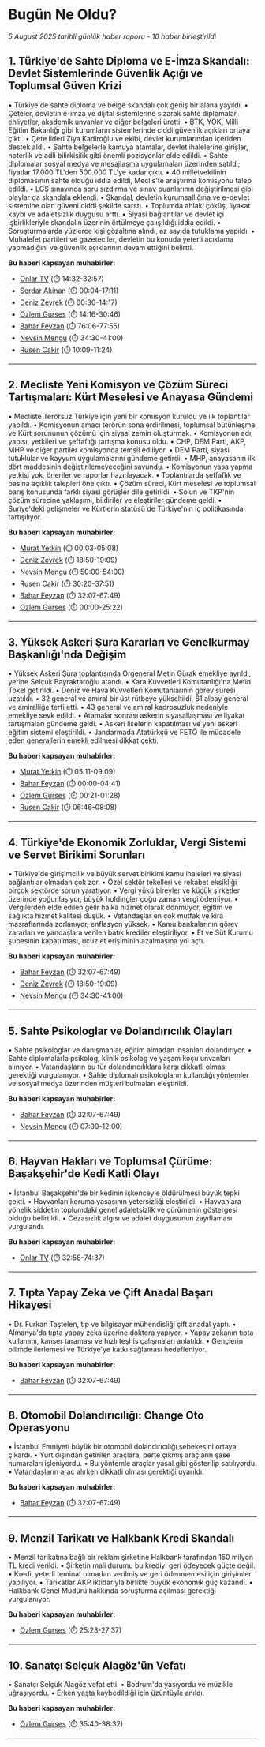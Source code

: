 # Bugün Ne Oldu?

*5 August 2025 tarihli günlük haber raporu - 10 haber birleştirildi*

## 1. Türkiye'de Sahte Diploma ve E-İmza Skandalı: Devlet Sistemlerinde Güvenlik Açığı ve Toplumsal Güven Krizi

• Türkiye'de sahte diploma ve belge skandalı çok geniş bir alana yayıldı.
• Çeteler, devletin e-imza ve dijital sistemlerine sızarak sahte diplomalar, ehliyetler, akademik unvanlar ve diğer belgeleri üretti.
• BTK, YÖK, Milli Eğitim Bakanlığı gibi kurumların sistemlerinde ciddi güvenlik açıkları ortaya çıktı.
• Çete lideri Ziya Kadiroğlu ve ekibi, devlet kurumlarından içeriden destek aldı.
• Sahte belgelerle kamuya atamalar, devlet ihalelerine girişler, noterlik ve adli bilirkişilik gibi önemli pozisyonlar elde edildi.
• Sahte diplomalar sosyal medya ve mesajlaşma uygulamaları üzerinden satıldı; fiyatlar 17.000 TL'den 500.000 TL'ye kadar çıktı.
• 40 milletvekilinin diplomasının sahte olduğu iddia edildi, Meclis'te araştırma komisyonu talep edildi.
• LGS sınavında soru sızdırma ve sınav puanlarının değiştirilmesi gibi olaylar da skandala eklendi.
• Skandal, devletin kurumsallığına ve e-devlet sistemine olan güveni ciddi şekilde sarstı.
• Toplumda ahlaki çöküş, liyakat kaybı ve adaletsizlik duygusu arttı.
• Siyasi bağlantılar ve devlet içi işbirlikleriyle skandalın üzerinin örtülmeye çalışıldığı iddia edildi.
• Soruşturmalarda yüzlerce kişi gözaltına alındı, az sayıda tutuklama yapıldı.
• Muhalefet partileri ve gazeteciler, devletin bu konuda yeterli açıklama yapmadığını ve güvenlik açıklarının devam ettiğini belirtti.

**Bu haberi kapsayan muhabirler:**

- [Onlar TV](https://www.youtube.com/watch?v=CupZPvvlIiY&t=872s) (⏱️ 14:32-32:57)
- [Serdar Akinan](https://www.youtube.com/watch?v=JV-FNgnG1as&t=4s) (⏱️ 00:04-17:11)
- [Deniz Zeyrek](https://www.youtube.com/watch?v=XOGdAeqYjUQ&t=30s) (⏱️ 00:30-14:17)
- [Ozlem Gurses](https://www.youtube.com/watch?v=KIrbbNmws4Y&t=856s) (⏱️ 14:16-30:46)
- [Bahar Feyzan](https://www.youtube.com/watch?v=pwH0iYKCOlY&t=4566s) (⏱️ 76:06-77:55)
- [Nevsin Mengu](https://www.youtube.com/watch?v=yvt--UfSlDk&t=2070s) (⏱️ 34:30-41:00)
- [Rusen Cakir](https://www.youtube.com/watch?v=efykJeE-ITo&t=609s) (⏱️ 10:09-11:24)

---

## 2. Mecliste Yeni Komisyon ve Çözüm Süreci Tartışmaları: Kürt Meselesi ve Anayasa Gündemi

• Mecliste Terörsüz Türkiye için yeni bir komisyon kuruldu ve ilk toplantılar yapıldı.
• Komisyonun amacı terörün sona erdirilmesi, toplumsal bütünleşme ve Kürt sorununun çözümü için siyasi zemin oluşturmak.
• Komisyonun adı, yapısı, yetkileri ve şeffaflığı tartışma konusu oldu.
• CHP, DEM Parti, AKP, MHP ve diğer partiler komisyonda temsil ediliyor.
• DEM Parti, siyasi tutuklular ve kayyum uygulamalarını gündeme getirdi.
• MHP, anayasanın ilk dört maddesinin değiştirilemeyeceğini savundu.
• Komisyonun yasa yapma yetkisi yok, öneriler ve raporlar hazırlayacak.
• Toplantılarda şeffaflık ve basına açıklık talepleri öne çıktı.
• Çözüm süreci, Kürt meselesi ve toplumsal barış konusunda farklı siyasi görüşler dile getirildi.
• Solun ve TKP'nin çözüm sürecine yaklaşımı, bildiriler ve eleştiriler gündeme geldi.
• Suriye'deki gelişmeler ve Kürtlerin statüsü de Türkiye'nin iç politikasında tartışılıyor.

**Bu haberi kapsayan muhabirler:**

- [Murat Yetkin](https://www.youtube.com/watch?v=PUVRp0PWadg&t=3s) (⏱️ 00:03-05:08)
- [Deniz Zeyrek](https://www.youtube.com/watch?v=XOGdAeqYjUQ&t=1130s) (⏱️ 18:50-19:09)
- [Nevsin Mengu](https://www.youtube.com/watch?v=yvt--UfSlDk&t=3000s) (⏱️ 50:00-54:00)
- [Rusen Cakir](https://www.youtube.com/watch?v=3HW3TT2ybBM&t=1820s) (⏱️ 30:20-37:51)
- [Bahar Feyzan](https://www.youtube.com/watch?v=pwH0iYKCOlY&t=1927s) (⏱️ 32:07-67:49)
- [Ozlem Gurses](https://www.youtube.com/watch?v=ci8tSI-28mU) (⏱️ 00:00-25:22)

---

## 3. Yüksek Askeri Şura Kararları ve Genelkurmay Başkanlığı'nda Değişim

• Yüksek Askeri Şura toplantısında Orgeneral Metin Gürak emekliye ayrıldı, yerine Selçuk Bayraktaroğlu atandı.
• Kara Kuvvetleri Komutanlığı'na Metin Tokel getirildi.
• Deniz ve Hava Kuvvetleri Komutanlarının görev süresi uzatıldı.
• 32 general ve amiral bir üst rütbeye yükseltildi, 61 albay general ve amiralliğe terfi etti.
• 43 general ve amiral kadrosuzluk nedeniyle emekliye sevk edildi.
• Atamalar sonrası askerin siyasallaşması ve liyakat tartışmaları gündeme geldi.
• Askeri liselerin kapatılması ve yeni askeri eğitim sistemi eleştirildi.
• Jandarmada Atatürkçü ve FETÖ ile mücadele eden generallerin emekli edilmesi dikkat çekti.

**Bu haberi kapsayan muhabirler:**

- [Murat Yetkin](https://www.youtube.com/watch?v=PUVRp0PWadg&t=311s) (⏱️ 05:11-09:09)
- [Bahar Feyzan](https://www.youtube.com/watch?v=4h8onLmomdA) (⏱️ 00:00-04:41)
- [Ozlem Gurses](https://www.youtube.com/watch?v=KIrbbNmws4Y&t=21s) (⏱️ 00:21-01:28)
- [Rusen Cakir](https://www.youtube.com/watch?v=efykJeE-ITo&t=406s) (⏱️ 06:46-08:08)

---

## 4. Türkiye'de Ekonomik Zorluklar, Vergi Sistemi ve Servet Birikimi Sorunları

• Türkiye'de girişimcilik ve büyük servet birikimi kamu ihaleleri ve siyasi bağlantılar olmadan çok zor.
• Özel sektör tekelleri ve rekabet eksikliği birçok sektörde sorun yaratıyor.
• Vergi yükü bireyler ve küçük şirketler üzerinde yoğunlaşıyor, büyük holdingler çoğu zaman vergi ödemiyor.
• Vergilerden elde edilen gelir halka hizmet olarak dönmüyor, eğitim ve sağlıkta hizmet kalitesi düşük.
• Vatandaşlar en çok mutfak ve kira masraflarında zorlanıyor, enflasyon yüksek.
• Kamu bankalarının görev zararları ve yandaşlara verilen batık krediler eleştiriliyor.
• Et ve Süt Kurumu şubesinin kapatılması, ucuz et erişiminin azalmasına yol açtı.

**Bu haberi kapsayan muhabirler:**

- [Bahar Feyzan](https://www.youtube.com/watch?v=pwH0iYKCOlY&t=1927s) (⏱️ 32:07-67:49)
- [Deniz Zeyrek](https://www.youtube.com/watch?v=XOGdAeqYjUQ&t=1130s) (⏱️ 18:50-19:09)
- [Nevsin Mengu](https://www.youtube.com/watch?v=yvt--UfSlDk&t=2070s) (⏱️ 34:30-41:00)

---

## 5. Sahte Psikologlar ve Dolandırıcılık Olayları

• Sahte psikologlar ve danışmanlar, eğitim almadan insanları dolandırıyor.
• Sahte diplomalarla psikolog, klinik psikolog ve yaşam koçu unvanları alınıyor.
• Vatandaşların bu tür dolandırıcılıklara karşı dikkatli olması gerektiği vurgulanıyor.
• Sahte diplomalı psikologların kullandığı yöntemler ve sosyal medya üzerinden müşteri bulmaları eleştirildi.

**Bu haberi kapsayan muhabirler:**

- [Bahar Feyzan](https://www.youtube.com/watch?v=pwH0iYKCOlY&t=1927s) (⏱️ 32:07-67:49)
- [Nevsin Mengu](https://www.youtube.com/watch?v=yvt--UfSlDk&t=420s) (⏱️ 07:00-12:00)

---

## 6. Hayvan Hakları ve Toplumsal Çürüme: Başakşehir'de Kedi Katli Olayı

• İstanbul Başakşehir'de bir kedinin işkenceyle öldürülmesi büyük tepki çekti.
• Hayvanları koruma yasasının yetersizliği eleştirildi.
• Hayvanlara yönelik şiddetin toplumdaki genel adaletsizlik ve çürümenin göstergesi olduğu belirtildi.
• Cezasızlık algısı ve adalet duygusunun zayıflaması vurgulandı.

**Bu haberi kapsayan muhabirler:**

- [Onlar TV](https://www.youtube.com/watch?v=CupZPvvlIiY&t=1978s) (⏱️ 32:58-74:37)

---

## 7. Tıpta Yapay Zeka ve Çift Anadal Başarı Hikayesi

• Dr. Furkan Taştelen, tıp ve bilgisayar mühendisliği çift anadal yaptı.
• Almanya'da tıpta yapay zeka üzerine doktora yapıyor.
• Yapay zekanın tıpta kullanımı, kanser taraması ve hızlı teşhis çalışmaları anlatıldı.
• Gençlerin bilimde ilerlemesi ve Türkiye'ye katkı sağlaması hedefleniyor.

**Bu haberi kapsayan muhabirler:**

- [Bahar Feyzan](https://www.youtube.com/watch?v=pwH0iYKCOlY&t=1927s) (⏱️ 32:07-67:49)

---

## 8. Otomobil Dolandırıcılığı: Change Oto Operasyonu

• İstanbul Emniyeti büyük bir otomobil dolandırıcılığı şebekesini ortaya çıkardı.
• Yurt dışından getirilen araçlara, perte çıkmış araçların şase numaraları işleniyordu.
• Bu yöntemle araçlar yasal gibi gösterilip satılıyordu.
• Vatandaşların araç alırken dikkatli olması gerektiği uyarıldı.

**Bu haberi kapsayan muhabirler:**

- [Bahar Feyzan](https://www.youtube.com/watch?v=pwH0iYKCOlY&t=1927s) (⏱️ 32:07-67:49)

---

## 9. Menzil Tarikatı ve Halkbank Kredi Skandalı

• Menzil tarikatına bağlı bir reklam şirketine Halkbank tarafından 150 milyon TL kredi verildi.
• Şirketin mali durumu bu krediyi geri ödeyecek güçte değil.
• Kredi, yeterli teminat olmadan verilmiş ve geri ödenmemesi için girişimler yapılıyor.
• Tarikatlar AKP iktidarıyla birlikte büyük ekonomik güç kazandı.
• Halkbank Genel Müdürü hakkında soruşturma açılması gerektiği vurgulanıyor.

**Bu haberi kapsayan muhabirler:**

- [Ozlem Gurses](https://www.youtube.com/watch?v=ci8tSI-28mU&t=1523s) (⏱️ 25:23-27:37)

---

## 10. Sanatçı Selçuk Alagöz'ün Vefatı

• Sanatçı Selçuk Alagöz vefat etti.
• Bodrum'da yaşıyordu ve müzikle uğraşıyordu.
• Erken yaşta kaybedildiği için üzüntüyle anıldı.

**Bu haberi kapsayan muhabirler:**

- [Ozlem Gurses](https://www.youtube.com/watch?v=KIrbbNmws4Y&t=2140s) (⏱️ 35:40-38:32)

---

